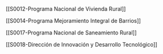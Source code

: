 [[S0012-Programa Nacional de Vivienda Rural]] 

[[S0014-Programa Mejoramiento Integral de Barrios]] 

[[S0017-Programa Nacional de Saneamiento Rural]]

[[S0018-Dirección de Innovación y Desarrollo Tecnológico]]
